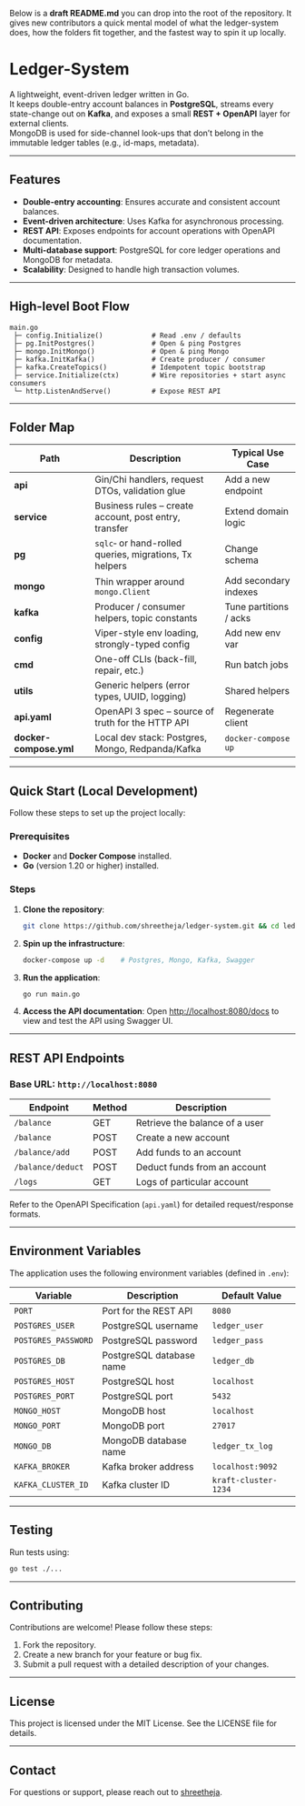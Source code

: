Below is a **draft README.md** you can drop into the root of the repository.
It gives new contributors a quick mental model of what the ledger-system does, how the folders fit together, and the fastest way to spin it up locally.

# Ledger-System

A lightweight, event-driven ledger written in Go.  
It keeps double-entry account balances in **PostgreSQL**, streams every state-change out on **Kafka**, and exposes a small **REST + OpenAPI** layer for external clients.  
MongoDB is used for side-channel look-ups that don’t belong in the immutable ledger tables (e.g., id-maps, metadata).

---

## Features

- **Double-entry accounting**: Ensures accurate and consistent account balances.
- **Event-driven architecture**: Uses Kafka for asynchronous processing.
- **REST API**: Exposes endpoints for account operations with OpenAPI documentation.
- **Multi-database support**: PostgreSQL for core ledger operations and MongoDB for metadata.
- **Scalability**: Designed to handle high transaction volumes.

---

## High-level Boot Flow

```plaintext
main.go
 ├─ config.Initialize()            # Read .env / defaults
 ├─ pg.InitPostgres()              # Open & ping Postgres
 ├─ mongo.InitMongo()              # Open & ping Mongo
 ├─ kafka.InitKafka()              # Create producer / consumer
 ├─ kafka.CreateTopics()           # Idempotent topic bootstrap
 ├─ service.Initialize(ctx)        # Wire repositories + start async consumers
 └─ http.ListenAndServe()          # Expose REST API
```

---

## Folder Map

| Path                   | Description                                            | Typical Use Case          |
| ---------------------- | ------------------------------------------------------ | ------------------------- |
| **api**                | Gin/Chi handlers, request DTOs, validation glue        | Add a new endpoint        |
| **service**            | Business rules – create account, post entry, transfer  | Extend domain logic       |
| **pg**                 | `sqlc`‐ or hand-rolled queries, migrations, Tx helpers | Change schema             |
| **mongo**              | Thin wrapper around `mongo.Client`                     | Add secondary indexes     |
| **kafka**              | Producer / consumer helpers, topic constants           | Tune partitions / acks    |
| **config**             | Viper-style env loading, strongly-typed config         | Add new env var           |
| **cmd**                | One-off CLIs (back-fill, repair, etc.)                 | Run batch jobs            |
| **utils**              | Generic helpers (error types, UUID, logging)           | Shared helpers            |
| **api.yaml**           | OpenAPI 3 spec – source of truth for the HTTP API      | Regenerate client         |
| **docker-compose.yml** | Local dev stack: Postgres, Mongo, Redpanda/Kafka       | `docker-compose up`       |

---

## Quick Start (Local Development)

Follow these steps to set up the project locally:

### Prerequisites

- **Docker** and **Docker Compose** installed.
- **Go** (version 1.20 or higher) installed.

### Steps

1. **Clone the repository**:
   ```bash
   git clone https://github.com/shreetheja/ledger-system.git && cd ledger-system
   ```

2. **Spin up the infrastructure**:
   ```bash
   docker-compose up -d    # Postgres, Mongo, Kafka, Swagger
   ```

3. **Run the application**:
   ```bash
   go run main.go
   ```

4. **Access the API documentation**:
   Open [http://localhost:8080/docs](http://localhost:8080/docs) to view and test the API using Swagger UI.

---

## REST API Endpoints

### Base URL: `http://localhost:8080`

| Endpoint              | Method | Description                     |
| --------------------- | ------ | ------------------------------- |
| `/balance`            | GET    | Retrieve the balance of a user  |
| `/balance`            | POST   | Create a new account            |
| `/balance/add`        | POST   | Add funds to an account         |
| `/balance/deduct`     | POST   | Deduct funds from an account    |
| `/logs`               | GET    | Logs of particular account      |

Refer to the OpenAPI Specification (`api.yaml`) for detailed request/response formats.

---

## Environment Variables

The application uses the following environment variables (defined in `.env`):

| Variable              | Description                     | Default Value         |
| --------------------- | ------------------------------- | --------------------- |
| `PORT`                | Port for the REST API           | `8080`               |
| `POSTGRES_USER`       | PostgreSQL username             | `ledger_user`        |
| `POSTGRES_PASSWORD`   | PostgreSQL password             | `ledger_pass`        |
| `POSTGRES_DB`         | PostgreSQL database name        | `ledger_db`          |
| `POSTGRES_HOST`       | PostgreSQL host                 | `localhost`          |
| `POSTGRES_PORT`       | PostgreSQL port                 | `5432`               |
| `MONGO_HOST`          | MongoDB host                   | `localhost`          |
| `MONGO_PORT`          | MongoDB port                   | `27017`              |
| `MONGO_DB`            | MongoDB database name          | `ledger_tx_log`      |
| `KAFKA_BROKER`        | Kafka broker address           | `localhost:9092`     |
| `KAFKA_CLUSTER_ID`    | Kafka cluster ID               | `kraft-cluster-1234` |

---

## Testing

Run tests using:
```bash
go test ./...
```

---

## Contributing

Contributions are welcome! Please follow these steps:

1. Fork the repository.
2. Create a new branch for your feature or bug fix.
3. Submit a pull request with a detailed description of your changes.

---

## License

This project is licensed under the MIT License. See the LICENSE file for details.

---

## Contact

For questions or support, please reach out to [shreetheja](mailto:shreetheja@example.com).

